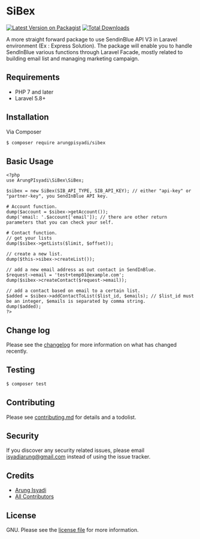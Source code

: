 # SiBex

[![Latest Version on Packagist][ico-version]][link-packagist]
[![Total Downloads][ico-downloads]][link-downloads]

A more straight forward package to use SendinBlue API V3 in Laravel environment (Ex : Express Solution). The package will enable you to handle SendInBlue various functions through Laravel Facade, mostly related to building email list and managing marketing campaign.

## Requirements

* PHP 7 and later
* Laravel 5.8+

## Installation

Via Composer

``` bash
$ composer require arungpisyadi/sibex
```

## Basic Usage

    <?php
    use ArungPIsyadi\SiBex\SiBex;

    $sibex = new SiBex(SIB_API_TYPE, SIB_API_KEY); // either "api-key" or "partner-key", you SendInBlue API key.

    # Account function.
    dump($account = $sibex->getAccount());
    dump('email: '.$account['email']); // there are other return parameters that you can check your self.

    # Contact function.
    // get your lists
    dump($sibex->getLists($limit, $offset));

    // create a new list.
    dump($this->sibex->createList());

    // add a new email address as out contact in SendInBlue.
    $request->email = 'test+temp01@example.com';
    dump($sibex->createContact($request->email));

    // add a contact based on email to a certain list.
    $added = $sibex->addContactToList($list_id, $emails); // $list_id must be an integer, $emails is separated by comma string.
    dump($added);
    ?>
    

## Change log

Please see the [changelog](changelog.md) for more information on what has changed recently.

## Testing

``` bash
$ composer test
```

## Contributing

Please see [contributing.md](contributing.md) for details and a todolist.

## Security

If you discover any security related issues, please email isyadiarung@gmail.com instead of using the issue tracker.

## Credits

- [Arung Isyadi][link-author]
- [All Contributors][link-contributors]

## License

GNU. Please see the [license file](license.md) for more information.

[ico-version]: https://img.shields.io/packagist/v/arungpisyadi/sibex.svg?style=flat-square
[ico-downloads]: https://img.shields.io/packagist/dt/arungpisyadi/sibex.svg?style=flat-square

[link-packagist]: https://packagist.org/packages/arungpisyadi/sibex
[link-downloads]: https://packagist.org/packages/arungpisyadi/sibex
[link-author]: https://github.com/arungpisyadi
[link-contributors]: ../../contributors
